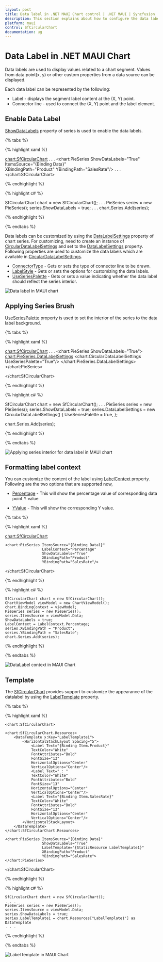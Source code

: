 ```yaml
---
layout: post
title: Data label in .NET MAUI Chart control | .NET MAUI | Syncfusion
description: This section explains about how to configure the data labels and its features in .NET MAUI Chart (SfCircularChart).
platform: maui
control: SfCircularChart
documentation: ug
---
```


# Data Label in .NET MAUI Chart

Data labels are used to display values related to a chart segment. Values from data point(x, y) or other custom properties from a data source can be displayed. 

Each data label can be represented by the following:

* Label - displays the segment label content at the (X, Y) point.
* Connector line - used to connect the (X, Y) point and the label element.

## Enable Data Label 

[ShowDataLabels](https://help.syncfusion.com/cr/maui/Syncfusion.Maui.Charts.ChartSeries.html#Syncfusion_Maui_Charts_ChartSeries_ShowDataLabels) property of series is used to enable the data labels.

{% tabs %}

{% highlight xaml %}

<chart:SfCircularChart>
. . .
<chart:PieSeries ShowDataLabels="True"
                ItemsSource="{Binding Data}"  
                XBindingPath="Product" 
                YBindingPath="SalesRate"/>
. . .
</chart:SfCircularChart>

{% endhighlight %}

{% highlight c# %}

SfCircularChart chart = new SfCircularChart();
. . .
PieSeries series = new PieSeries();
series.ShowDataLabels = true;
. . .
chart.Series.Add(series);

{% endhighlight %}

{% endtabs %} 

Data labels can be customized by using the [DataLabelSettings](https://help.syncfusion.com/cr/maui/Syncfusion.Maui.Charts.CircularSeries.html#Syncfusion_Maui_Charts_CircularSeries_DataLabelSettings) property of chart series. For customizing, need to create an instance of [CircularDataLabelSettings](https://help.syncfusion.com/cr/maui/Syncfusion.Maui.Charts.CircularDataLabelSettings.html) and set to the [DataLabelSettings](https://help.syncfusion.com/cr/maui/Syncfusion.Maui.Charts.CircularSeries.html#Syncfusion_Maui_Charts_CircularSeries_DataLabelSettings) property. Following properties are used to customize the data labels which are available in [CircularDataLabelSettings](https://help.syncfusion.com/cr/maui/Syncfusion.Maui.Charts.CircularDataLabelSettings.html).

* [ConnectorType](https://help.syncfusion.com/cr/maui/Syncfusion.Maui.Charts.CircularDataLabelSettings.html#Syncfusion_Maui_Charts_CircularDataLabelSettings_ConnectorType) - Gets or sets the type of connector line to be drawn.
* [LabelStyle](https://help.syncfusion.com/cr/maui/Syncfusion.Maui.Charts.ChartDataLabelSettings.html#Syncfusion_Maui_Charts_ChartDataLabelSettings_LabelStyle) - Gets or sets the options for customizing the data labels. 
* [UseSeriesPalette](https://help.syncfusion.com/cr/maui/Syncfusion.Maui.Charts.ChartDataLabelSettings.html#Syncfusion_Maui_Charts_ChartDataLabelSettings_UseSeriesPalette) - Gets or sets a value indicating whether the data label should reflect the series interior.

![Data label in MAUI chart](DataLabel_images/maui_chart_datalabels.png) 

## Applying Series Brush

[UseSeriesPalette](https://help.syncfusion.com/cr/maui/Syncfusion.Maui.Charts.ChartDataLabelSettings.html#Syncfusion_Maui_Charts_ChartDataLabelSettings_UseSeriesPalette) property is used to set the interior of the series to the data label background. 

{% tabs %}

{% highlight xaml %}

<chart:SfCircularChart>
. . .
<chart:PieSeries ShowDataLabels="True">
    <chart:PieSeries.DataLabelSettings>
        <chart:CircularDataLabelSettings UseSeriesPalette="True"/>
    </chart:PieSeries.DataLabelSettings>
</chart:PieSeries>

</chart:SfCircularChart>

{% endhighlight %}

{% highlight c# %}

SfCircularChart chart = new SfCircularChart();
. . .
PieSeries series = new PieSeries();
series.ShowDataLabels = true;
series.DataLabelSettings = new CircularDataLabelSettings()
{
    UseSeriesPalette = true,
};

chart.Series.Add(series);

{% endhighlight %}

{% endtabs %}

![Applying series interior for data label in MAUI chart](DataLabel_images/maui_chart_datalabels_useseriespalette.png)

## Formatting label context

You can customize the content of the label using [LabelContext]() property. Following are the two options that are supported now,

* [Percentage]() - This will show the percentage value of corresponding data point Y value

* [YValue]() - This will show the corresponding Y value.

{% tabs %}

{% highlight xaml %}

<chart:SfCircularChart>
    
    <chart:PieSeries ItemsSource="{Binding Data1}" 
                     LabelContext="Percentage"
                     ShowDataLabels="True"
                     XBindingPath="Product" 
                     YBindingPath="SalesRate"/>  
    
</chart:SfCircularChart>

{% endhighlight %}

{% highlight c# %}

    SfCircularChart chart = new SfCircularChart();
    ChartViewModel viewModel = new ChartViewModel();
    chart.BindingContext = viewModel;
    PieSeries series = new PieSeries();
    series.ItemsSource = viewModel.Data;
    ShowDataLabels = true;
    LabelContext = LabelContext.Percentage;
    series.XBindingPath = "Product";
    series.YBindingPath = "SalesRate";
    chart.Series.Add(series);
        
{% endhighlight %}

{% endtabs %}

![DataLabel context in MAUI Chart](DataLabel_images/maui_chart_datalabel_context.png)

## Template

The [SfCircularChart](https://help.syncfusion.com/cr/maui/Syncfusion.Maui.Charts.SfCircularChart.html?tabs=tabid-1) provides support to customize the appearance of the datalabel by using the [LabelTemplate]() property.

{% tabs %}

{% highlight xaml %}

    <chart:SfCircularChart>

    <chart:SfCircularChart.Resources>
        <DataTemplate x:Key="LabelTemplate1">
            <HorizontalStackLayout Spacing="5">
                <Label Text="{Binding Item.Product}"
                TextColor="White" 
                FontAttributes="Bold"
                FontSize="13"      
				HorizontalOptions="Center"
				VerticalOptions="Center"/>
                <Label Text=" : " 
				TextColor="White"
				FontAttributes="Bold"
				FontSize="13"
				HorizontalOptions="Center"
				VerticalOptions="Center"/>
                <Label Text="{Binding Item.SalesRate}"
				TextColor="White"
				FontAttributes="Bold"
				FontSize="13"
				HorizontalOptions="Center"
				VerticalOptions="Center"/>
            </HorizontalStackLayout>
        </DataTemplate>
    </chart:SfCircularChart.Resources>

    <chart:PieSeries ItemsSource="{Binding Data}" 
                     ShowDataLabels="True"
                     LabelTemplate="{StaticResource LabelTemplate1}"
                     XBindingPath="Product" 
                     YBindingPath="SalesRate">
    </chart:PieSeries>

</chart:SfCircularChart>

{% endhighlight %}

{% highlight c# %}

    SfCircularChart chart = new SfCircularChart();
    . . .
    PieSeries series = new PieSeries();
    series.ItemsSource = viewModel.Data;
    series.ShowDataLabels = true;
    series.LabelTemplate1 = chart.Resources["LabelTemplate1"] as DataTemplate
    . . .
        
{% endhighlight %}

{% endtabs %}

![Label template in MAUI Chart](DataLabel_images/maui_chart_datalabel_template.png)